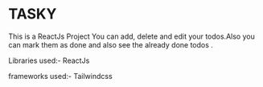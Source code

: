 # TASKY
This is a ReactJs Project
You can add, delete and edit your todos.Also you can mark them as done and also see the already done todos .

Libraries used:-
ReactJs

frameworks used:-
Tailwindcss
